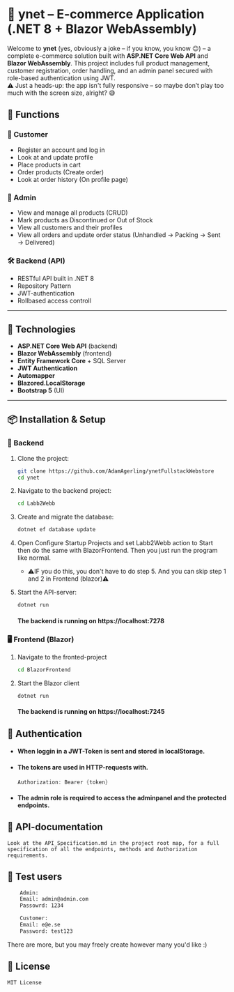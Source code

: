 # 🛒 ynet – E-commerce Application (.NET 8 + Blazor WebAssembly)

Welcome to **ynet** (yes, obviously a joke – if you know, you know 😉) – a complete e-commerce solution built with **ASP.NET Core Web API** and **Blazor WebAssembly**. This project includes full product management, customer registration, order handling, and an admin panel secured with role-based authentication using JWT.  
⚠️ Just a heads-up: the app isn't fully responsive – so maybe don’t play too much with the screen size, alright? 😅

## 🚀 Functions

### 👥 Customer

- Register an account and log in
- Look at and update profile
- Place products in cart
- Order products (Create order)
- Look at order history (On profile page)

### 🔧 Admin

- View and manage all products (CRUD)
- Mark products as Discontinued or Out of Stock
- View all customers and their profiles
- View all orders and update order status (Unhandled → Packing → Sent → Delivered)

### 🛠 Backend (API)

- RESTful API built in .NET 8
- Repository Pattern
- JWT-authentication
- Rollbased access controll

---

## 🧰 Technologies

- **ASP.NET Core Web API** (backend)
- **Blazor WebAssembly** (frontend)
- **Entity Framework Core** + SQL Server
- **JWT Authentication**
- **Automapper**
- **Blazored.LocalStorage**
- **Bootstrap 5** (UI)

---

## 📦 Installation & Setup

### 🔧 Backend

1. Clone the project:
   ```bash
   git clone https://github.com/AdamAgerling/ynetFullstackWebstore
   cd ynet
   ```
2. Navigate to the backend project:
   ```bash
   cd Labb2Webb
   ```
3. Create and migrate the database:
   ```bash
   dotnet ef database update
   ```
4. Open Configure Startup Projects and set Labb2Webb action to Start then do the same with BlazorFrontend. Then you just run the program like normal.
   - ⚠️IF you do this, you don't have to do step 5. And you can skip step 1 and 2 in Frontend (blazor)⚠️
   
6. Start the API-server:
   ```bash
   dotnet run
   ```
   #### The backend is running on https://localhost:7278

### 🖥️ Frontend (Blazor)

1. Navigate to the fronted-project

   ```bash
   cd BlazorFrontend
   ```

2. Start the Blazor client

   ```bash
   dotnet run
   ```

   #### The backend is running on https://localhost:7245

## 🔐 Authentication

- #### When loggin in a JWT-Token is sent and stored in localStorage.
- #### The tokens are used in HTTP-requests with.
  ```cs
  Authorization: Bearer {token}
  ```
- #### The admin role is required to access the adminpanel and the protected endpoints.

## 📘 API-documentation

    Look at the API_Specification.md in the project root map, for a full specification of all the endpoints, methods and Authorization requirements.

## 🧪 Test users

```txt
    Admin:
    Email: admin@admin.com
    Passowrd: 1234

    Customer:
    Email: e@e.se
    Password: test123
```

There are more, but you may freely create however many you'd like :)

## 📄 License

    MIT License
